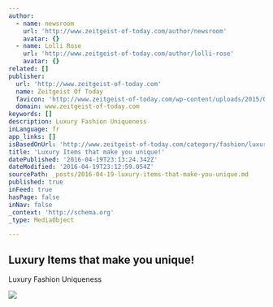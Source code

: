 ```yaml
---
author:
  - name: newsroom
    url: 'http://www.zeitgeist-of-today.com/author/newsroom'
    avatar: {}
  - name: Lolli Rose
    url: 'http://www.zeitgeist-of-today.com/author/lolli-rose'
    avatar: {}
related: []
publisher:
  url: 'http://www.zeitgeist-of-today.com'
  name: Zeitgeist Of Today
  favicon: 'http://www.zeitgeist-of-today.com/wp-content/uploads/2015/08/cropped-zeitgeist-avatar.png'
  domain: www.zeitgeist-of-today.com
keywords: []
description: Luxury Fashion Uniqueness
inLanguage: fr
app_links: []
isBasedOnUrl: 'http://www.zeitgeist-of-today.com/category/fashion/luxury-life-style'
title: 'Luxury Items that make you unique!'
datePublished: '2016-04-19T23:13:24.342Z'
dateModified: '2016-04-19T23:12:59.054Z'
sourcePath: _posts/2016-04-19-luxury-items-that-make-you-unique.md
published: true
inFeed: true
hasPage: false
inNav: false
_context: 'http://schema.org'
_type: MediaObject

---
```

<article style=""><h1>Luxury Items that make you unique!</h1><p>Luxury Fashion Uniqueness</p><img src="http://www.zeitgeist-of-today.com/wp-content/uploads/2015/10/Daks-800x445.jpg" /></article>